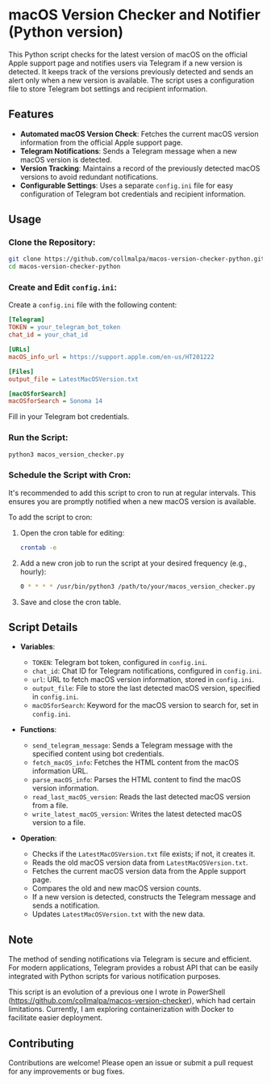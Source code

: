 # macOS Version Checker and Notifier (Python version)

This Python script checks for the latest version of macOS on the official Apple support page and notifies users via Telegram if a new version is detected. It keeps track of the versions previously detected and sends an alert only when a new version is available. The script uses a configuration file to store Telegram bot settings and recipient information.

## Features

- **Automated macOS Version Check**: Fetches the current macOS version information from the official Apple support page.
- **Telegram Notifications**: Sends a Telegram message when a new macOS version is detected.
- **Version Tracking**: Maintains a record of the previously detected macOS versions to avoid redundant notifications.
- **Configurable Settings**: Uses a separate `config.ini` file for easy configuration of Telegram bot credentials and recipient information.

## Usage

### Clone the Repository:

```bash
git clone https://github.com/collmalpa/macos-version-checker-python.git
cd macos-version-checker-python
```

### Create and Edit `config.ini`:

Create a `config.ini` file with the following content:

```ini
[Telegram]
TOKEN = your_telegram_bot_token
chat_id = your_chat_id

[URLs]
macOS_info_url = https://support.apple.com/en-us/HT201222

[Files]
output_file = LatestMacOSVersion.txt

[macOSforSearch]
macOSforSearch = Sonoma 14
```

Fill in your Telegram bot credentials.

### Run the Script:

```bash
python3 macos_version_checker.py
```

### Schedule the Script with Cron:

It's recommended to add this script to cron to run at regular intervals. This ensures you are promptly notified when a new macOS version is available.

To add the script to cron:
1. Open the cron table for editing:
    ```bash
    crontab -e
    ```
2. Add a new cron job to run the script at your desired frequency (e.g., hourly):
    ```bash
    0 * * * * /usr/bin/python3 /path/to/your/macos_version_checker.py
    ```
3. Save and close the cron table.

## Script Details

- **Variables**:
  - `TOKEN`: Telegram bot token, configured in `config.ini`.
  - `chat_id`: Chat ID for Telegram notifications, configured in `config.ini`.
  - `url`: URL to fetch macOS version information, stored in `config.ini`.
  - `output_file`: File to store the last detected macOS version, specified in `config.ini`.
  - `macOSforSearch`: Keyword for the macOS version to search for, set in `config.ini`.

- **Functions**:
  - `send_telegram_message`: Sends a Telegram message with the specified content using bot credentials.
  - `fetch_macOS_info`: Fetches the HTML content from the macOS information URL.
  - `parse_macOS_info`: Parses the HTML content to find the macOS version information.
  - `read_last_macOS_version`: Reads the last detected macOS version from a file.
  - `write_latest_macOS_version`: Writes the latest detected macOS version to a file.

- **Operation**:
  - Checks if the `LatestMacOSVersion.txt` file exists; if not, it creates it.
  - Reads the old macOS version data from `LatestMacOSVersion.txt`.
  - Fetches the current macOS version data from the Apple support page.
  - Compares the old and new macOS version counts.
  - If a new version is detected, constructs the Telegram message and sends a notification.
  - Updates `LatestMacOSVersion.txt` with the new data.

## Note

The method of sending notifications via Telegram is secure and efficient. For modern applications, Telegram provides a robust API that can be easily integrated with Python scripts for various notification purposes.

This script is an evolution of a previous one I wrote in PowerShell (https://github.com/collmalpa/macos-version-checker), which had certain limitations. Currently, I am exploring containerization with Docker to facilitate easier deployment.

## Contributing

Contributions are welcome! Please open an issue or submit a pull request for any improvements or bug fixes.
